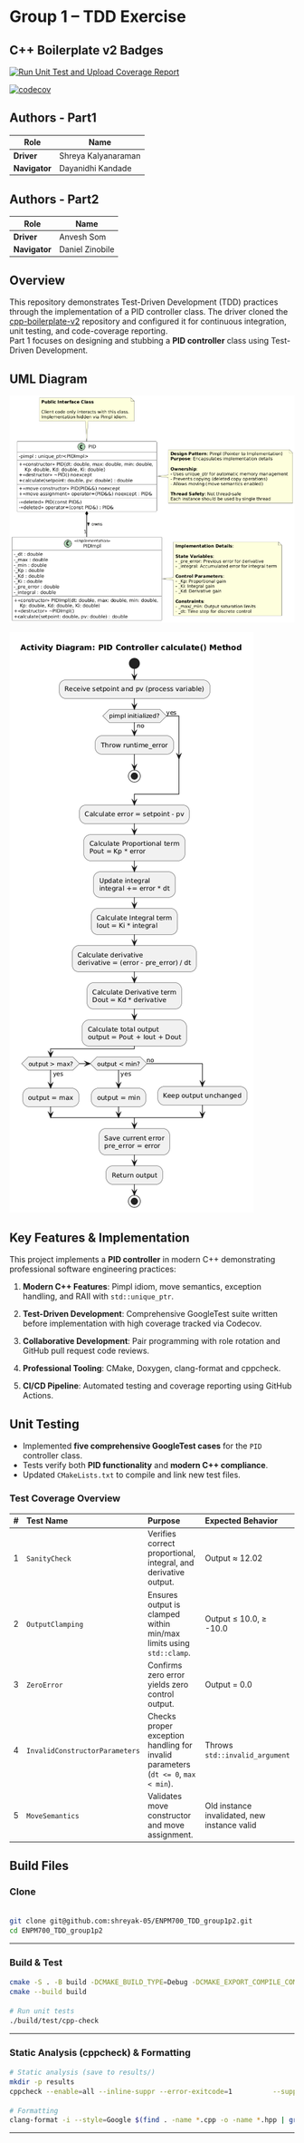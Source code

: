 # Group 1 – TDD Exercise 

## C++ Boilerplate v2 Badges
[![Run Unit Test and Upload Coverage Report](https://github.com/shreyak-05/ENPM700_TDD_group1p2/actions/workflows/run-unit-test-and-upload-codecov.yml/badge.svg)](https://github.com/shreyak-05/ENPM700_TDD_group1p2/actions/workflows/run-unit-test-and-upload-codecov.yml)

[![codecov](https://codecov.io/gh/shreyak-05/ENPM700_TDD_group1p2/graph/badge.svg?token=28JKYIHN8W)](https://codecov.io/gh/shreyak-05/ENPM700_TDD_group1p2)


## Authors - Part1
|     Role      | Name  |
|---------------|-------------------------|
| **Driver**    | Shreya Kalyanaraman     |
| **Navigator** | Dayanidhi Kandade       |

## Authors - Part2
|     Role      | Name |
|---------------|-------------------------|
| **Driver**    | Anvesh Som  |
| **Navigator** | Daniel Zinobile    |


## Overview
This repository demonstrates Test-Driven Development (TDD) practices through the implementation of a PID controller class.
The driver cloned the [cpp-boilerplate-v2](https://github.com/cpp-boilerplate-v2) repository and configured it for continuous integration, unit testing, and code-coverage reporting.  
Part 1 focuses on designing and stubbing a **PID controller** class using Test-Driven Development.

## UML Diagram
![Class Diagram](docs/structure.png)

![Activity Diagram](docs/Activity_Diagram.png)

## Key Features & Implementation

This project implements a **PID controller** in modern C++ demonstrating professional software engineering practices:

1. **Modern C++ Features**: Pimpl idiom, move semantics, exception handling, and RAII with `std::unique_ptr`.

2. **Test-Driven Development**: Comprehensive GoogleTest suite written before implementation with high coverage tracked via Codecov.

3. **Collaborative Development**: Pair programming with role rotation and GitHub pull request code reviews.

4. **Professional Tooling**: CMake, Doxygen, clang-format and cppcheck.

5. **CI/CD Pipeline**: Automated testing and coverage reporting using GitHub Actions.

## Unit Testing
- Implemented **five comprehensive GoogleTest cases** for the `PID` controller class.  
- Tests verify both **PID functionality** and **modern C++ compliance**.  
- Updated `CMakeLists.txt` to compile and link new test files.

### Test Coverage Overview
| # | **Test Name** | **Purpose** | **Expected Behavior** |
|:--:|:---------------|:------------|:----------------------|
| 1 | `SanityCheck` | Verifies correct proportional, integral, and derivative output. | Output ≈ 12.02 |
| 2 | `OutputClamping` | Ensures output is clamped within min/max limits using `std::clamp`. | Output ≤ 10.0, ≥ -10.0 |
| 3 | `ZeroError` | Confirms zero error yields zero control output. | Output = 0.0 |
| 4 | `InvalidConstructorParameters` | Checks proper exception handling for invalid parameters (`dt <= 0`, `max < min`). | Throws `std::invalid_argument` |
| 5 | `MoveSemantics` | Validates move constructor and move assignment. | Old instance invalidated, new instance valid |


## Build Files

### Clone
```bash

git clone git@github.com:shreyak-05/ENPM700_TDD_group1p2.git
cd ENPM700_TDD_group1p2
```

---

### Build & Test

```bash
cmake -S . -B build -DCMAKE_BUILD_TYPE=Debug -DCMAKE_EXPORT_COMPILE_COMMANDS=ON
cmake --build build

# Run unit tests
./build/test/cpp-check
```

---

### Static Analysis (cppcheck) & Formatting

```bash
# Static analysis (save to results/)
mkdir -p results
cppcheck --enable=all --inline-suppr --error-exitcode=1          --suppress=missingIncludeSystem --suppress=unknownMacro          -I libs/lib1          --std=c++17 --language=c++          --project=build/compile_commands.json          -i build/_deps          2> results/cppcheck.txt

# Formatting
clang-format -i --style=Google $(find . -name *.cpp -o -name *.hpp | grep -v "/build/")
```

---